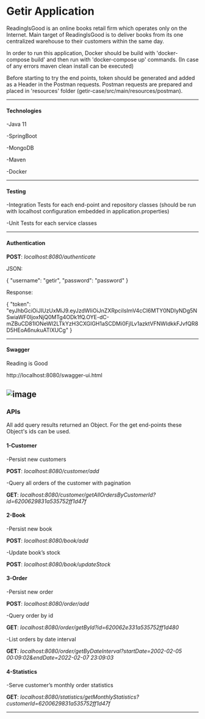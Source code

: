 # Getir Application

ReadingIsGood is an online books retail firm which operates only on the Internet. Main
target of ReadingIsGood is to deliver books from its one centralized warehouse to their
customers within the same day.

In order to run this application, Docker should be build with 'docker-compose build' and then run with 'docker-compose up' commands. (In case of any errors maven clean install can be executed)

Before starting to try the end points, token should be generated and added as a Header in the Postman requests.
Postman requests are prepared and placed in 'resources' folder (getir-case/src/main/resources/postman).

-------------------------------------

#### **Technologies**
-Java 11

-SpringBoot

-MongoDB

-Maven

-Docker

-------------------------------------

#### **Testing**
-Integration Tests for each end-point and repository classes (should be run with localhost configuration embedded in application.properties)

-Unit Tests for each service classes


-------------------------------------

#### **Authentication**

**POST**: *localhost:8080/authenticate*

JSON:

{
"username": "getir",
"password": "password"
}

Response:

{
"token": "eyJhbGciOiJIUzUxMiJ9.eyJzdWIiOiJnZXRpciIsImV4cCI6MTY0NDIyNDg5NSwiaWF0IjoxNjQ0MTg4ODk1fQ.OYE-dC-mZBuCD81lONeWl2LTkYzH3CXGlGH1aSCDMi0FjILv1azktVFNWIdkkFJvfQR8D5HEoA6nukuATlXUCg"
}


-------------------------------------

#### **Swagger**

Reading is Good

http://localhost:8080/swagger-ui.html

![image](https://github.com/cavlanece/getir-case/blob/master/swagger.PNG)
-------------------------------------

### **APIs**

All add query results returned an Object. For the get end-points these Object's ids can be used.

#### **1-Customer**

-Persist new customers

**POST**: *localhost:8080/customer/add*

-Query all orders of the customer with pagination

**GET**: *localhost:8080/customer/getAllOrdersByCustomerId?id=6200629831a535752ff1d47f*


#### **2-Book**

-Persist new book

**POST**: *localhost:8080/book/add*

-Update book’s stock

**POST**: *localhost:8080/book/updateStock*


#### **3-Order**

-Persist new order

**POST**: *localhost:8080/order/add*

-Query order by id

**GET**: *localhost:8080/order/getById?id=620062e331a535752ff1d480*

-List orders by date interval

**GET**: *localhost:8080/order/getByDateInterval?startDate=2002-02-05 00:09:02&endDate=2022-02-07 23:09:03*


#### **4-Statistics**

-Serve customer’s monthly order statistics

**GET**: *localhost:8080/statistics/getMonthlyStatistics?customerId=6200629831a535752ff1d47f*


-------------------------------------
